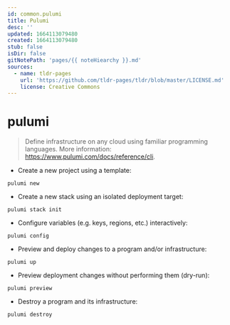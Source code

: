 ```yaml
---
id: common.pulumi
title: Pulumi
desc: ''
updated: 1664113079480
created: 1664113079480
stub: false
isDir: false
gitNotePath: 'pages/{{ noteHiearchy }}.md'
sources:
  - name: tldr-pages
    url: 'https://github.com/tldr-pages/tldr/blob/master/LICENSE.md'
    license: Creative Commons
---
```

# pulumi

> Define infrastructure on any cloud using familiar programming languages.
> More information: <https://www.pulumi.com/docs/reference/cli>.

- Create a new project using a template:

`pulumi new`

- Create a new stack using an isolated deployment target:

`pulumi stack init`

- Configure variables (e.g. keys, regions, etc.) interactively:

`pulumi config`

- Preview and deploy changes to a program and/or infrastructure:

`pulumi up`

- Preview deployment changes without performing them (dry-run):

`pulumi preview`

- Destroy a program and its infrastructure:

`pulumi destroy`


